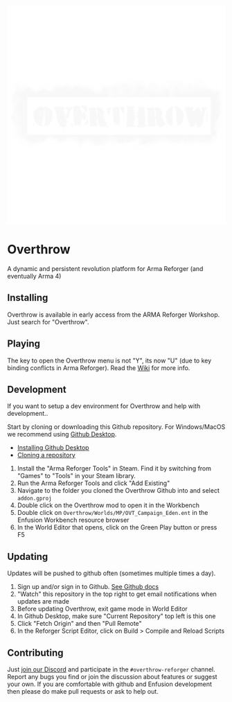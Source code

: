![Overthrow](https://github.com/ArmaOverthrow/Overthrow.Arma4/blob/main/UI/Textures/logo_overthrow.png?raw=true)

# Overthrow
A dynamic and persistent revolution platform for Arma Reforger (and eventually Arma 4)

## Installing
Overthrow is available in early access from the ARMA Reforger Workshop. Just search for "Overthrow".

## Playing
The key to open the Overthrow menu is not "Y", its now "U" (due to key binding conflicts in Arma Reforger). Read the [Wiki](https://github.com/ArmaOverthrow/Overthrow.Arma4/wiki) for more info.

## Development
If you want to setup a dev environment for Overthrow and help with development..

Start by cloning or downloading this Github repository. For Windows/MacOS we recommend using [Github Desktop](https://desktop.github.com/). 
 - [Installing Github Desktop](https://docs.github.com/en/desktop/installing-and-configuring-github-desktop/installing-and-authenticating-to-github-desktop/installing-github-desktop)
 - [Cloning a repository](https://docs.github.com/en/repositories/creating-and-managing-repositories/cloning-a-repository)
1. Install the "Arma Reforger Tools" in Steam. Find it by switching from "Games" to "Tools" in your Steam library.
1. Run the Arma Reforger Tools and click "Add Existing"
1. Navigate to the folder you cloned the Overthrow Github into and select `addon.gproj`
1. Double click on the Overthrow mod to open it in the Workbench
1. Double click on `Overthrow/Worlds/MP/OVT_Campaign_Eden.ent` in the Enfusion Workbench resource browser
1. In the World Editor that opens, click on the Green Play button or press F5

## Updating
Updates will be pushed to github often (sometimes multiple times a day). 

1. Sign up and/or sign in to Github. [See Github docs](https://docs.github.com/en/get-started/onboarding/getting-started-with-your-github-account)
1. "Watch" this repository in the top right to get email notifications when updates are made
1. Before updating Overthrow, exit game mode in World Editor
1. In Github Desktop, make sure "Current Repository" top left is this one
1. Click "Fetch Origin" and then "Pull Remote"
1. In the Reforger Script Editor, click on Build > Compile and Reload Scripts

## Contributing
Just [join our Discord](https://discord.gg/j6CvmFfZ95) and participate in the `#overthrow-reforger` channel. Report any bugs you find or join the discussion about features or suggest your own. If you are comfortable with github and Enfusion development then please do make pull requests or ask to help out.
